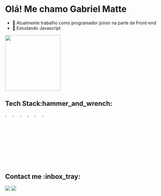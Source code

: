 <h1>Olá! Me chamo Gabriel Matte</h1>

- 🔭 Atualmente trabalho como programador júnior na parte de Front-end
- 🌱 Estudando Javascript

<div>
  <a href="https://github.com/GabrielMatteElias"></a>
  <img height="180em" src="https://github-readme-stats.vercel.app/api/top-langs/?username=GabrielMatteElias&layout=compact&langs_count=7&theme=dracula"/>
  
</div>
<div>
  <h2>Tech Stack:hammer_and_wrench:	</h2>
  <img src="https://cdn.jsdelivr.net/gh/devicons/devicon/icons/react/react-original-wordmark.svg" width="4%" />
  <img src="https://cdn.jsdelivr.net/gh/devicons/devicon/icons/css3/css3-original.svg" width="4%"/>
  <img src="https://cdn.jsdelivr.net/gh/devicons/devicon/icons/html5/html5-original.svg" width="4%"/>
  <img src="https://cdn.jsdelivr.net/gh/devicons/devicon/icons/bootstrap/bootstrap-original.svg" width="4%"/>
  <img src="https://cdn.jsdelivr.net/gh/devicons/devicon/icons/javascript/javascript-original.svg" width="4%"/>
  <img src="https://cdn.jsdelivr.net/gh/devicons/devicon/icons/photoshop/photoshop-plain.svg" width="4%"/>
  <i class="devicon-oracle-original colored"></i>
                              
          
          
</div> 

<div>
  <h2>Contact me :inbox_tray:		</h2>
  <a href = "mailto:gabrielmatteelias@gmail.com"><img src="https://img.shields.io/badge/Gmail-D14836?style=for-the-badge&logo=gmail&logoColor=white" target="_blank"></a>
  <a href="https://www.linkedin.com/in/gabriel-matte-elias-05baab189/" target="_blank"><img src="https://img.shields.io/badge/LinkedIn-0077B5?style=for-the-badge&logo=linkedin&logoColor=white"></a>
</div> 
                 
          


